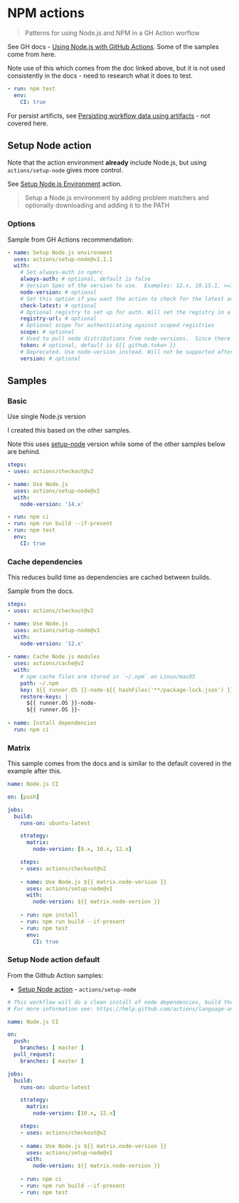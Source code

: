 # NPM actions
> Patterns for using Node.js and NPM in a GH Action worflow

See GH docs - [Using Node.js with GitHub Actions](https://docs.github.com/en/actions/language-and-framework-guides/using-nodejs-with-github-actions). Some of the samples come from here.

Note use of this which comes from the doc linked above, but it is not used consistently in the docs - need to research what it does to test.

```yaml
- run: npm test
  env:
    CI: true
```

For persist artificts, see [Persisting workflow data using artifacts](https://docs.github.com/en/actions/configuring-and-managing-workflows/persisting-workflow-data-using-artifacts) - not covered here.


## Setup Node action

Note that the action environment **already** include Node.js, but using `actions/setup-node` gives more control.

See [Setup Node.js Environment](https://github.com/marketplace/actions/setup-node-js-environment) action.

> Setup a Node.js environment by adding problem matchers and optionally downloading and adding it to the PATH

### Options

<!-- TODO move to cheatsheets and link from here -->

Sample from GH Actions recommendation:

```yaml
- name: Setup Node.js environment
  uses: actions/setup-node@v2.1.1
  with:
    # Set always-auth in npmrc
    always-auth: # optional, default is false
    # Version Spec of the version to use.  Examples: 12.x, 10.15.1, >=10.15.0
    node-version: # optional
    # Set this option if you want the action to check for the latest available version that satisfies the version spec
    check-latest: # optional
    # Optional registry to set up for auth. Will set the registry in a project level .npmrc and .yarnrc file, and set up auth to read in from env.NODE_AUTH_TOKEN
    registry-url: # optional
    # Optional scope for authenticating against scoped registries
    scope: # optional
    # Used to pull node distributions from node-versions.  Since there's a default, this is typically not supplied by the user.
    token: # optional, default is ${{ github.token }}
    # Deprecated. Use node-version instead. Will not be supported after October 1, 2019
    version: # optional
```


## Samples

### Basic

Use single Node.js version

I created this based on the other samples.

Note this uses [setup-node]() version while some of the other samples below are behind.

```yaml
steps:
- uses: actions/checkout@v2

- name: Use Node.js  
  uses: actions/setup-node@v2
  with:
    node-version: '14.x'

- run: npm ci
- run: npm run build --if-present
- run: npm test
  env:
    CI: true
```

### Cache dependencies

This reduces build time as dependencies are cached between builds.

Sample from the docs.

```yaml
steps:
- uses: actions/checkout@v2

- name: Use Node.js
  uses: actions/setup-node@v1
  with:
    node-version: '12.x'
    
- name: Cache Node.js modules
  uses: actions/cache@v2
  with:
    # npm cache files are stored in `~/.npm` on Linux/macOS
    path: ~/.npm 
    key: ${{ runner.OS }}-node-${{ hashFiles('**/package-lock.json') }}
    restore-keys: |
      ${{ runner.OS }}-node-
      ${{ runner.OS }}-
      
- name: Install dependencies
  run: npm ci
```

### Matrix

This sample comes from the docs and is similar to the default covered in the example after this.

```yaml
name: Node.js CI

on: [push]

jobs:
  build:
    runs-on: ubuntu-latest

    strategy:
      matrix:
        node-version: [8.x, 10.x, 12.x]

    steps:
    - uses: actions/checkout@v2
    
    - name: Use Node.js ${{ matrix.node-version }}
      uses: actions/setup-node@v1
      with:
        node-version: ${{ matrix.node-version }}
        
    - run: npm install
    - run: npm run build --if-present
    - run: npm test
      env:
        CI: true
```


### Setup Node action default

From the Github Action samples:

- [Setup Node action](https://github.com/marketplace/actions/setup-node-js-environment) - `actions/setup-node`

```yaml
# This workflow will do a clean install of node dependencies, build the source code and run tests across different versions of node
# For more information see: https://help.github.com/actions/language-and-framework-guides/using-nodejs-with-github-actions

name: Node.js CI

on:
  push:
    branches: [ master ]
  pull_request:
    branches: [ master ]

jobs:
  build:
    runs-on: ubuntu-latest

    strategy:
      matrix:
        node-version: [10.x, 12.x]

    steps:
    - uses: actions/checkout@v2
    
    - name: Use Node.js ${{ matrix.node-version }}
      uses: actions/setup-node@v1
      with:
        node-version: ${{ matrix.node-version }}
        
    - run: npm ci
    - run: npm run build --if-present
    - run: npm test
```
